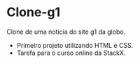 # Clone-g1
Clone de uma notícia do site g1 da globo.
 - Primeiro projeto utilizando HTML e CSS. 
 - Tarefa para o curso online da StackX.
